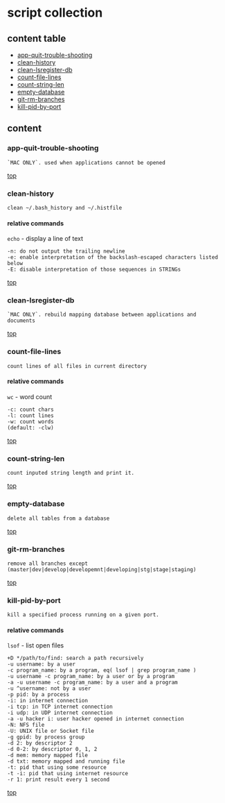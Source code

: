 # <a id="top">script collection</a>

## content table
* [app-quit-trouble-shooting](#app-quit-trouble-shooting)
* [clean-history](#clean-history)
* [clean-lsregister-db](#clean-lsregister-db)
* [count-file-lines](#count-file-lines)
* [count-string-len](#count-string-len)
* [empty-database](#empty-database)
* [git-rm-branches](#git-rm-branches)
* [kill-pid-by-port](#kill-pid-by-port)

## content

### <a id="app-quit-trouble-shooting">app-quit-trouble-shooting</a>
    `MAC ONLY`. used when applications cannot be opened

<a href="#top">top</a>

### <a id="clean-history">clean-history</a>
    clean ~/.bash_history and ~/.histfile
#### relative commands
`echo` - display a line of text

    -n: do not output the trailing newline
    -e: enable interpretation of the backslash-escaped characters listed below
    -E: disable interpretation of those sequences in STRINGs

<a href="#top">top</a>

### <a id="clean-lsregister-db">clean-lsregister-db</a>
    `MAC ONLY`. rebuild mapping database between applications and documents

<a href="#top">top</a>

### <a id="count-file-lines">count-file-lines</a>
    count lines of all files in current directory
#### relative commands
`wc` - word count

    -c: count chars
    -l: count lines
    -w: count words
    (default: -clw)

<a href="#top">top</a>

### <a id="count-string-len">count-string-len</a>
    count inputed string length and print it.

<a href="#top">top</a>

### <a id="empty-database">empty-database</a>
    delete all tables from a database

<a href="#top">top</a>

### <a id="git-rm-branches">git-rm-branches</a>
    remove all branches except (master|dev|develop|developemnt|developing|stg|stage|staging)

<a href="#top">top</a>

### <a id="kill-pid-by-port">kill-pid-by-port</a>
    kill a specified process running on a given port.
#### relative commands
`lsof` - list open files

    +D */path/to/find: search a path recursively
    -u username: by a user
    -c program_name: by a program, eq( lsof | grep program_name )
    -u username -c program_name: by a user or by a program
    -a -u username -c program_name: by a user and a program
    -u ^username: not by a user
    -p pid: by a process
    -i: in internet connection
    -i tcp: in TCP internet connection
    -i udp: in UDP internet connection
    -a -u hacker i: user hacker opened in internet connection
    -N: NFS file
    -U: UNIX file or Socket file
    -g gpid: by process group
    -d 2: by descriptor 2
    -d 0-2: by descriptor 0, 1, 2
    -d mem: memory mapped file
    -d txt: memory mapped and running file
    -t: pid that using some resource
    -t -i: pid that using internet resource
    -r 1: print result every 1 second

<a href="#top">top</a>
